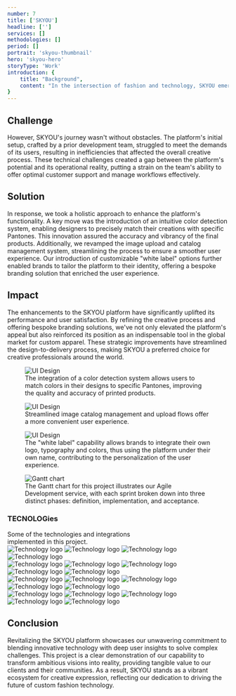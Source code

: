 ```yaml
---
number: 7
title: ['SKYOU']
headline: ['']
services: []
methodologies: []
period: []
portrait: 'skyou-thumbnail'
hero: 'skyou-hero'
storyType: 'Work'
introduction: {
    title: "Background",
    content: "In the intersection of fashion and technology, SKYOU emerged as a beacon for creative minds. By offering an advanced on-demand clothing production platform, it empowered artists, brands, and entrepreneurs to effortlessly bring their unique apparel ideas to life. With its innovative 3D design tool and a network of international factories, SKYOU made custom fashion accessible, bypassing the traditional hurdles of bulk orders and simplifying the journey from concept to consumer.",
}
---
```


<div>
    <h2>Challenge</h2>
    <p>However, SKYOU's journey wasn't without obstacles. The platform's initial setup, crafted by a prior development team, struggled to meet the demands of its users, resulting in inefficiencies that affected the overall creative process. These technical challenges created a gap between the platform's potential and its operational reality, putting a strain on the team's ability to offer optimal customer support and manage workflows effectively.</p>
</div>
<div>
    <h2>Solution</h2>
    <p>In response, we took a holistic approach to enhance the platform's functionality. A key move was the introduction of an intuitive color detection system, enabling designers to precisely match their creations with specific Pantones. This innovation assured the accuracy and vibrancy of the final products. Additionally, we revamped the image upload and catalog management system, streamlining the process to ensure a smoother user experience. Our introduction of customizable "white label" options further enabled brands to tailor the platform to their identity, offering a bespoke branding solution that enriched the user experience.</p>
</div>

<div>
    <h2>Impact</h2>
    <p>The enhancements to the SKYOU platform have significantly uplifted its performance and user satisfaction. By refining the creative process and offering bespoke branding solutions, we've not only elevated the platform's appeal but also reinforced its position as an indispensable tool in the global market for custom apparel. These strategic improvements have streamlined the design-to-delivery process, making SKYOU a preferred choice for creative professionals around the world.</p>
</div>
<div>
    <figure>
        <img loading="lazy" src="/work/skyou-figure1.jpg" alt="UI Design"/>
        <figcaption class="story_story__mainContent__caption__IQRnS">The integration of a color detection system allows users to match colors in their designs to specific Pantones, improving the quality and accuracy of printed products.</figcaption>
    </figure>    
</div>

<div>
    <figure>
        <img loading="lazy" src="/work/skyou-figure2.jpg" alt="UI Design"/>
        <figcaption class="story_story__mainContent__caption__IQRnS">Streamlined image catalog management and upload flows offer a more convenient user experience.</figcaption>
    </figure>    
</div>
<div>
    <figure>
        <img loading="lazy" src="/work/skyou-figure3.jpg" alt="UI Design"/>
        <figcaption class="story_story__mainContent__caption__IQRnS">The "white label" capability allows brands to integrate their own logo, typography and colors, thus using the platform under their own name, contributing to the personalization of the user experience.</figcaption>
    </figure>    
</div>
<div class="story_story__mainContent__gantt__TErEp">
    <figure>
        <img loading="lazy" src="/work/project-chart-en--double.svg" alt="Gantt chart"/>
        <figcaption class="story_story__mainContent__caption__IQRnS">The Gantt chart for this project illustrates our Agile Development service, with each sprint broken down into three distinct phases: definition, implementation, and acceptance.</figcaption>
    </figure>
</div>
<div class="story_story__mainContent__technologies__v5XXm">
    <div>
        <h3>TECNOLOGies</h3>
        <span>Some of the technologies and integrations <br/>implemented in this project.</span>
    </div>   
    <div class="story_story__mainContent__technologies__images__6NSg5">
        <div>
            <img loading="lazy" alt="Technology logo" src="/technologies/aws.svg"/>
            <img loading="lazy" alt="Technology logo" src="/technologies/ubuntu.svg"/>
            <img loading="lazy" alt="Technology logo" src="/technologies/java.svg"/>
            <img loading="lazy" alt="Technology logo" src="/technologies/postgresql.svg"/>
        </div>
        <div>
            <img loading="lazy" alt="Technology logo" src="/technologies/spring.svg"/>
            <img loading="lazy" alt="Technology logo" src="/technologies/gitlab.svg"/>
            <img loading="lazy" alt="Technology logo" src="/technologies/github.svg"/>
            <img loading="lazy" alt="Technology logo" src="/technologies/postman.svg" class="story_story__mainContent__technologies__images__large__KxVD1"/>
            <img loading="lazy" alt="Technology logo" src="/technologies/shopify.svg"/>
        </div>
        <div>
            <img loading="lazy" alt="Technology logo" src="/technologies/vue.svg"/>
            <img loading="lazy" alt="Technology logo" src="/technologies/html.svg"/>
            <img loading="lazy" alt="Technology logo" src="/technologies/css.svg"/>
            <img loading="lazy" alt="Technology logo" src="/technologies/javascript.svg"/>
            <img loading="lazy" alt="Technology logo" src="/technologies/rest.svg" class="story_story__mainContent__technologies__images__large__KxVD1"/>
        </div>
        <div>            
            <img loading="lazy" alt="Technology logo" src="/technologies/apache.svg" class="story_story__mainContent__technologies__images__large__KxVD1"/>
            <img loading="lazy" alt="Technology logo" src="/technologies/tomcat.svg"/>
            <img loading="lazy" alt="Technology logo" src="/technologies/gradle.svg"/>
            <img loading="lazy" alt="Technology logo" src="/technologies/mavenFeather.svg"/>
            <img loading="lazy" alt="Technology logo" src="/technologies/npm.svg" class="story_story__mainContent__technologies__images__large__KxVD1"/>
        </div>
    </div>     
</div>

<div>
    <h2>Conclusion</h2>
    <p>Revitalizing the SKYOU platform showcases our unwavering commitment to blending innovative technology with deep user insights to solve complex challenges. This project is a clear demonstration of our capability to transform ambitious visions into reality, providing tangible value to our clients and their communities. As a result, SKYOU stands as a vibrant ecosystem for creative expression, reflecting our dedication to driving the future of custom fashion technology.</p>
</div>